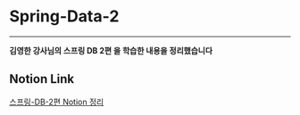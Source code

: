# Spring-Data-2
- - -
<strong>김영한 강사님의 스프링 DB 2편 을 학습한 내용을 정리했습니다</strong><br>

## Notion Link
<a href="https://salty-bottom-0de.notion.site/DB-2-9e1a4c1d56aa4263973470eda80d1bfd?pvs=4">스프링-DB-2편 Notion 정리</a>